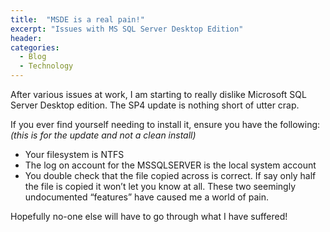 ```yaml
---
title:  "MSDE is a real pain!"
excerpt: "Issues with MS SQL Server Desktop Edition"
header:
categories: 
  - Blog
  - Technology
---
```


After various issues at work, I am starting to really dislike Microsoft SQL Server Desktop edition. The SP4 update is nothing short of utter crap.

If you ever find yourself needing to install it, ensure you have the following:
_(this is for the update and not a clean install)_

* Your filesystem is NTFS
* The log on account for the MSSQLSERVER is the local system account
* You double check that the file copied across is correct. If say only half the file is copied it won’t let you know at all.
These two seemingly undocumented “features” have caused me a world of pain.

Hopefully no-one else will have to go through what I have suffered!